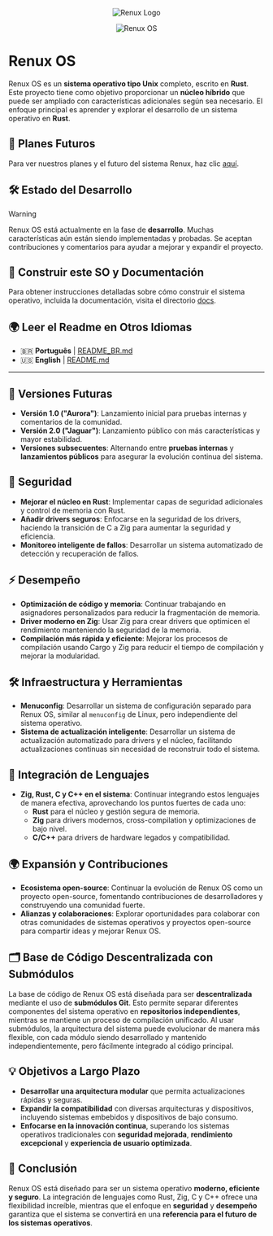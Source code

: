<p align="center">
  <img src="https://github.com/user-attachments/assets/99a8117c-bd7e-4633-b6bb-3f6ce2c29bcb" alt="Renux Logo">
</p>
<p align="center">
 <img src="https://github.com/user-attachments/assets/9e11d6c0-ac41-42bf-ae24-73bd1c37ab6d" alt="Renux OS">
</p>

# **Renux OS**

Renux OS es un **sistema operativo tipo Unix** completo, escrito en **Rust**. Este proyecto tiene como objetivo proporcionar un **núcleo híbrido** que puede ser ampliado con características adicionales según sea necesario. El enfoque principal es aprender y explorar el desarrollo de un sistema operativo en **Rust**.

## 🚀 **Planes Futuros**

Para ver nuestros planes y el futuro del sistema Renux, haz clic [aquí](docs/plans/future_plans.md).

## 🛠️ **Estado del Desarrollo**
> [!WARNING]
> Renux OS está actualmente en la fase de **desarrollo**. Muchas características aún están siendo implementadas y probadas. Se aceptan contribuciones y comentarios para ayudar a mejorar y expandir el proyecto.

## 📝 **Construir este SO y Documentación**
Para obtener instrucciones detalladas sobre cómo construir el sistema operativo, incluida la documentación, visita el directorio [docs](./docs/docs.md).

## 🌍 **Leer el Readme en Otros Idiomas**
- 🇧🇷 **Português** | [README_BR.md](./README_BR.md)
- 🇺🇸 **English** | [README.md](../../README.md)

---

## 🚀 **Versiones Futuras**
- **Versión 1.0 ("Aurora")**: Lanzamiento inicial para pruebas internas y comentarios de la comunidad.
- **Versión 2.0 ("Jaguar")**: Lanzamiento público con más características y mayor estabilidad.
- **Versiones subsecuentes**: Alternando entre **pruebas internas** y **lanzamientos públicos** para asegurar la evolución continua del sistema.

## 🔐 **Seguridad**
- **Mejorar el núcleo en Rust**: Implementar capas de seguridad adicionales y control de memoria con Rust.
- **Añadir drivers seguros**: Enfocarse en la seguridad de los drivers, haciendo la transición de C a Zig para aumentar la seguridad y eficiencia.
- **Monitoreo inteligente de fallos**: Desarrollar un sistema automatizado de detección y recuperación de fallos.

## ⚡ **Desempeño**
- **Optimización de código y memoria**: Continuar trabajando en asignadores personalizados para reducir la fragmentación de memoria.
- **Driver moderno en Zig**: Usar Zig para crear drivers que optimicen el rendimiento manteniendo la seguridad de la memoria.
- **Compilación más rápida y eficiente**: Mejorar los procesos de compilación usando Cargo y Zig para reducir el tiempo de compilación y mejorar la modularidad.

## 🛠️ **Infraestructura y Herramientas**
- **Menuconfig**: Desarrollar un sistema de configuración separado para Renux OS, similar al `menuconfig` de Linux, pero independiente del sistema operativo.
- **Sistema de actualización inteligente**: Desarrollar un sistema de actualización automatizado para drivers y el núcleo, facilitando actualizaciones continuas sin necesidad de reconstruir todo el sistema.

## 🔄 **Integración de Lenguajes**
- **Zig, Rust, C y C++ en el sistema**: Continuar integrando estos lenguajes de manera efectiva, aprovechando los puntos fuertes de cada uno:
  - **Rust** para el núcleo y gestión segura de memoria.
  - **Zig** para drivers modernos, cross-compilation y optimizaciones de bajo nivel.
  - **C/C++** para drivers de hardware legados y compatibilidad.

## 🌍 **Expansión y Contribuciones**
- **Ecosistema open-source**: Continuar la evolución de Renux OS como un proyecto open-source, fomentando contribuciones de desarrolladores y construyendo una comunidad fuerte.
- **Alianzas y colaboraciones**: Explorar oportunidades para colaborar con otras comunidades de sistemas operativos y proyectos open-source para compartir ideas y mejorar Renux OS.

## 🗂️ **Base de Código Descentralizada con Submódulos**
La base de código de Renux OS está diseñada para ser **descentralizada** mediante el uso de **submódulos Git**. Esto permite separar diferentes componentes del sistema operativo en **repositorios independientes**, mientras se mantiene un proceso de compilación unificado. Al usar submódulos, la arquitectura del sistema puede evolucionar de manera más flexible, con cada módulo siendo desarrollado y mantenido independientemente, pero fácilmente integrado al código principal.

## 💡 **Objetivos a Largo Plazo**
- **Desarrollar una arquitectura modular** que permita actualizaciones rápidas y seguras.
- **Expandir la compatibilidad** con diversas arquitecturas y dispositivos, incluyendo sistemas embebidos y dispositivos de bajo consumo.
- **Enfocarse en la innovación continua**, superando los sistemas operativos tradicionales con **seguridad mejorada**, **rendimiento excepcional** y **experiencia de usuario optimizada**.

## 🚀 **Conclusión**
Renux OS está diseñado para ser un sistema operativo **moderno, eficiente y seguro**. La integración de lenguajes como Rust, Zig, C y C++ ofrece una flexibilidad increíble, mientras que el enfoque en **seguridad** y **desempeño** garantiza que el sistema se convertirá en una **referencia para el futuro de los sistemas operativos**.
